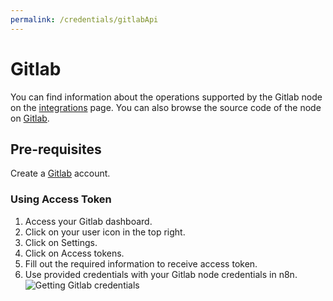 ```yaml
---
permalink: /credentials/gitlabApi
---
```


# Gitlab
You can find information about the operations supported by the Gitlab node on the [integrations](https://n8n.io/integrations/n8n-nodes-base.gitlab) page. You can also browse the source code of the node on [Gitlab](https://github.com/n8n-io/n8n/tree/master/packages/nodes-base/nodes/Gitlab).

## Pre-requisites

Create a [Gitlab](https://gitlab.com/) account.

### Using Access Token

1. Access your Gitlab dashboard.
2. Click on your user icon in the top right.
3. Click on Settings.
4. Click on Access tokens.
5. Fill out the required information to receive access token.
6. Use provided credentials with your Gitlab node credentials in n8n.
![Getting Gitlab credentials](https://i.imgur.com/o6g7I8y.gif)
